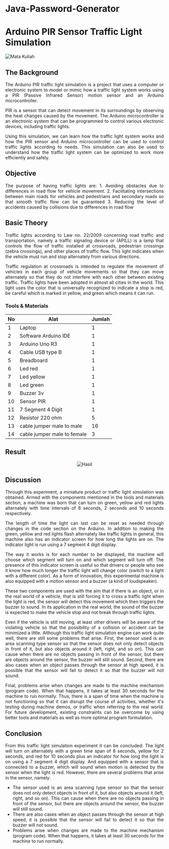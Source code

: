 # Java-Password-Generator

# Arduino PIR Sensor Traffic Light Simulation

![Mata Kuliah](https://img.shields.io/badge/Mata%20Kuliah-Organisasi%20dan%20Arsitektur%20Komputer-green)
## The Background
<div align="justify">
The Arduino PIR traffic light simulation is a project that uses a computer or electronic system to model or mimic how a traffic light system works using a PIR (Passive Infrared Sensor) motion sensor and an Arduino microcontroller.

PIR is a sensor that can detect movement in its surroundings by observing the heat changes caused by the movement. The Arduino microcontroller is an electronic system that can be programmed to control various electronic devices, including traffic lights.

Using this simulation, we can learn how the traffic light system works and how the PIR sensor and Arduino microcontroller can be used to control traffic lights according to needs. This simulation can also be used to understand how the traffic light system can be optimized to work more efficiently and safely.
</div>

## Objective
<div align="justify">
The purpose of having traffic lights are:
1. Avoiding obstacles due to differences in road flow for vehicle movement. 
2. Facilitating intersections between main roads for vehicles and pedestrians and secondary roads so that smooth traffic flow can be guaranteed 
3. Reducing the level of accidents caused by collisions due to differences in road flow
</div>

## Basic Theory
<div align="justify">
Traffic lights according to Law no. 22/2009 concerning road traffic and transportation, namely a traffic signaling device or (APILL) is a lamp that controls the flow of traffic installed at crossroads, pedestrian crossings (zebra crossings), and other places of traffic flow. This light indicates when the vehicle must run and stop alternately from various directions. 

Traffic regulation at crossroads is intended to regulate the movement of vehicles in each group of vehicle movements so that they can move alternately so that they do not interfere with each other between existing traffic. Traffic lights have been adopted in almost all cities in the world. This light uses the color that is universally recognized to indicate a stop is red, be careful which is marked in yellow, and green which means it can run. 
<div>

### Tools & Materials
| No  | Alat | Jumlah |
| ------------- | ------------- | ------------- |
| 1 |Laptop | 1 |
| 2 |Software Arduino IDE | 1 |
| 3 |Arduino Uno R3 | 1 |
| 4 |Cable USB type B | 1 |
| 5 |Breadboard | 1 |
| 6 |Led red | 1 |
| 7 |Led yellow | 1 |
| 8 |Led green | 1 |
| 9 |Buzzer 3v | 1 |
| 10 |Sensor PIR | 1 |
| 11 |7 Segment 4 Digit | 1 |
| 12 |Resistor 220 ohm | 5 |
| 13 |cable jumper male to male | 16 |
| 14 |cable jumper male to female | 3 |

## Result
<div align="center">

![Hasil](https://miro.medium.com/max/828/0*QB1dxamMZmcAi8--)

</div>

## Discussion
<div align="justify">
Through this experiment, a miniature product or traffic light simulation was obtained. Armed with the components mentioned in the tools and materials section, a machine was born that can turn on green, yellow and red lights alternately with time intervals of 8 seconds, 2 seconds and 10 seconds respectively. 

The length of time the light can last can be reset as needed through changes in the code section on the Arduino. In addition to making the green, yellow and red lights flash alternately like traffic lights in general, this machine also has an indicator screen for how long the lights are on. The indicator light is run using a 7 segment 4 digit display. 

The way it works is for each number to be displayed, the machine will choose which segment will turn on and which segment will turn off. The presence of this indicator screen is useful so that drivers or people who see it know how much longer the traffic light will change color (switch to a light with a different color). As a form of innovation, this experimental machine is also equipped with a motion sensor and a buzzer (a kind of loudspeaker). 

These two components are used with the aim that if there is an object, or in the real world of a vehicle, that is still forcing it to cross a traffic light when the light is red, the sensor will detect this movement which then triggers the buzzer to sound. In its application in the real world, the sound of the buzzer is expected to make the vehicle stop and not break through traffic lights.

Even if the vehicle is still moving, at least other drivers will be aware of the violating vehicle so that the possibility of a collision or accident can be minimized a little. Although this traffic light simulation engine can work quite well, there are still some problems that arise. First, the sensor used is an area scanning type sensor so that the sensor does not only detect objects in front of it, but also objects around it (left, right, and so on). 
This can cause when there are no objects passing in front of the sensor, but there are objects around the sensor, the buzzer will still sound. Second, there are also cases when an object passes through the sensor at high speed, it is possible that the sensor will fail to detect it so that the buzzer will not sound. 

Final, problems arise when changes are made to the machine mechanism (program code). When that happens, it takes at least 30 seconds for the machine to run normally. Thus, there is a span of time when the machine is not functioning so that it can disrupt the course of activities, whether it's testing during machine demos, or traffic when referring to the real world. For future development, existing constraints can be overcome by using better tools and materials as well as more optimal program formulation.
</div>

## Conclusion
<div align="justify">

From this traffic light simulation experiment it can be concluded:
The light will turn on alternately with a green time span of 8 seconds, yellow for 2 seconds, and red for 10 seconds plus an indicator for how long the light is on using a 7 segment 4 digit display. And equipped with a sensor that is connected to a buzzer, which will sound when motion is detected by the sensor when the light is red. However, there are several problems that arise in the sensor, namely:

- The sensor used is an area scanning type sensor so that the sensor does not only detect objects in front of it, but also objects around it (left, right, and so on). This can cause when there are no objects passing in front of the sensor, but there are objects around the sensor, the buzzer will still sound.
- There are also cases when an object passes through the sensor at high speed, it is possible that the sensor will fail to detect it so that the buzzer will not sound.
- Problems arise when changes are made to the machine mechanism (program code). When that happens, it takes at least 30 seconds for the machine to run normally.

</div>
